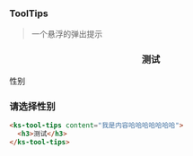 ### ToolTips

> 一个悬浮的弹出提示


<ks-tool-tips content="我是内容哈哈哈哈哈哈哈">
  <h3 style="text-align: center">测试</h3>
</ks-tool-tips>

<p></p>
<ks-tips
    placement="bottom-start" 
    :show.sync = "show">
    <span  class="tiptxt">性别</span>
    <div slot="content" >
        <div :style="{width:width + 'px'}">
            <h3>请选择性别</h3>
        </div>
    </div>
</ks-tips>

```html
<ks-tool-tips content="我是内容哈哈哈哈哈哈哈">
  <h3>测试</h3>
</ks-tool-tips>

```

<script>
  export default{
    kscomponents:['KsPopup_v0','KsTips_v0'],
    data () {

      return {
        show:false,
        width:500
      }

    }    
  }
</script>
